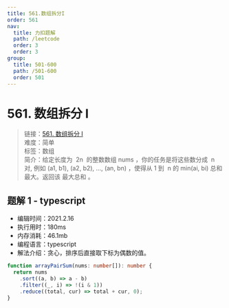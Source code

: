 ```yaml
---
title: 561.数组拆分I
order: 561
nav:
  title: 力扣题解
  path: /leetcode
  order: 3
  order: 3
group:
  title: 501-600
  path: /501-600
  order: 501
---
```


# 561. 数组拆分 I

> 链接：[561. 数组拆分 I](https://leetcode-cn.com/problems/array-partition-i/)  
> 难度：简单  
> 标签：数组  
> 简介：给定长度为  2n  的整数数组 nums ，你的任务是将这些数分成  n 对, 例如 (a1, b1), (a2, b2), ..., (an, bn) ，使得从 1 到  n 的 min(ai, bi) 总和最大。返回该 最大总和 。

## 题解 1 - typescript

- 编辑时间：2021.2.16
- 执行用时：180ms
- 内存消耗：46.1mb
- 编程语言：typescript
- 解法介绍：贪心，排序后直接取下标为偶数的值。

```typescript
function arrayPairSum(nums: number[]): number {
  return nums
    .sort((a, b) => a - b)
    .filter((_, i) => !(i & 1))
    .reduce((total, cur) => total + cur, 0);
}
```
